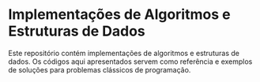 # Implementações de Algoritmos e Estruturas de Dados

Este repositório contém implementações de algoritmos e estruturas de dados. Os códigos aqui apresentados servem como referência e exemplos de soluções para problemas clássicos de programação.
